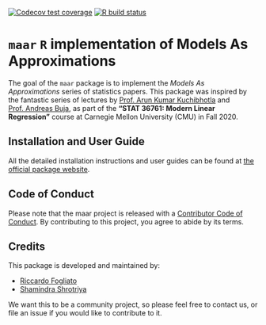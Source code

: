 
<!-- badges: start -->

[![Codecov test
coverage](https://codecov.io/gh/shamindras/maar/branch/master/graph/badge.svg)](https://codecov.io/gh/shamindras/maar?branch=master)
[![R build
status](https://github.com/shamindras/maar/workflows/R-CMD-check/badge.svg)](https://github.com/shamindras/maar/actions)
<!-- badges: end -->

# `maar` `R` implementation of Models As Approximations

The goal of the `maar` package is to implement the *Models As
Approximations* series of statistics papers. This package was inspired
by the fantastic series of lectures by [Prof. Arun Kumar
Kuchibhotla](https://arun-kuchibhotla.github.io/) and [Prof. Andreas
Buja](http://www-stat.wharton.upenn.edu/~buja/), as part of the **“STAT
36761: Modern Linear Regression”** course at Carnegie Mellon University
(CMU) in Fall 2020.

## Installation and User Guide

All the detailed installation instructions and user guides can be found
at [the official package website](https://shamindras.github.io/maar/).

## Code of Conduct

Please note that the maar project is released with a [Contributor Code
of
Conduct](https://contributor-covenant.org/version/2/0/CODE_OF_CONDUCT.html).
By contributing to this project, you agree to abide by its terms.

## Credits

This package is developed and maintained by:

-   [Riccardo Fogliato](http://www.stat.cmu.edu/~rfogliat/)
-   [Shamindra Shrotriya](https://www.shamindras.com/)

We want this to be a community project, so please feel free to contact
us, or file an issue if you would like to contribute to it.
